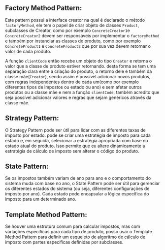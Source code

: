## Factory Method Pattern:
Este pattern possui a interface creator na qual é declarado o método `factoryMethod`, ele tem o papel de criar objeto de classes `Product`, subclasses de Creator, como por exemplo `ConcreteCreator1`e `ConcreteCreator2` devem ser responsáveis por implementar o `factoryMethod` e também por instanciar as classes de produto, como por exemplo `ConcreteProduct1` e `ConcreteProduct2` que por sua vez devem retornar o valor de cada produto. 

A função `clientCode` então recebe um objeto do tipo `Creator` e retorna o valor que a classe de produto estiver retornando. desta forma se tem uma separação clara entre a criação do produto, o retorno dele e também da classe mãe(`Creator`), sendo assim é possível adicionar novos produtos, com regras independentes dentro de cada um(como por exemplo diferentes tipos de impostos ou estado ou ano) e sem afetar outros produtos ou a classe mãe e nem a função `clientCode`, também acredito que seja possível adicionar valores e regras que sejam genéricos através da classe mãe.

## Strategy Pattern:
O Strategy Pattern pode ser útil para lidar com as diferentes taxas de imposto por estado. pode se criar uma estratégia de imposto para cada estado e, em seguida, selecionar a estratégia apropriada com base no estado atual do produto. Isso permite que eu altere dinamicamente a estratégia de cálculo de imposto sem alterar o código do produto.

## State Pattern:
 Se os impostos também variam de ano para ano e o comportamento do sistema muda com base no ano, o State Pattern pode ser útil para gerenciar os diferentes estados do sistema (ou seja, diferentes configurações de imposto por ano). Cada estado pode encapsular a lógica específica do imposto para um determinado ano.

## Template Method Pattern:
 Se houver uma estrutura comum para calcular impostos, mas com variações específicas para cada tipo de produto, posso usar o Template Method Pattern para definir um esqueleto de algoritmo de cálculo de imposto com partes específicas definidas por subclasses.
